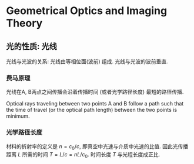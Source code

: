 # Geometrical Optics and Imaging Theory

## 光的性质: 光线

光线与光波的关系: 光线由等相位面(波前) 组成. 光线与光波的波前垂直.

### 费马原理

光线在A, B两点之间传播会沿着传播时间 (或者光学路径长度) 最短的路径传播.

Optical rays traveling between two points A and B follow a path such that the time of travel (or the optical path length) between the two points is minimum.

### 光学路径长度
材料的折射率的定义是 $n=c_0/c$, 即真空中光速与介质中光速的比值. 因此光传播距离 $L$ 所需的时间 $T=L/c=nL/c_0$. 时间长度 $T$ 与光程长度成正比. 
